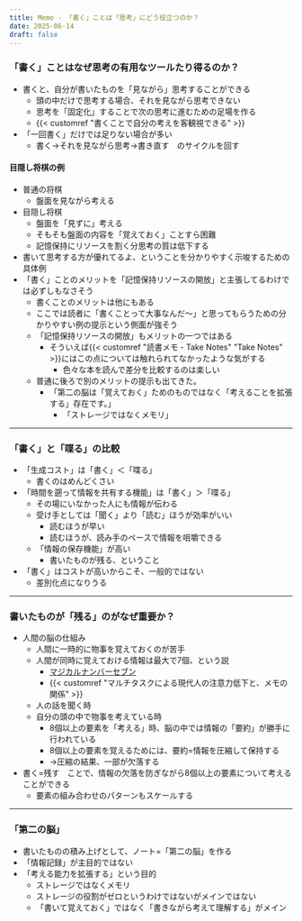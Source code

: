 ```yaml
---
title: Memo - 「書く」ことは「思考」にどう役立つのか？
date: 2025-06-14
draft: false
---
```

### 「書く」ことはなぜ思考の有用なツールたり得るのか？
- 書くと、自分が書いたものを「見ながら」思考することができる
	- 頭の中だけで思考する場合、それを見ながら思考できない
	- 思考を「固定化」することで次の思考に進むための足場を作る
	- {{< customref "書くことで自分の考えを客観視できる" >}}
- 「一回書く」だけでは足りない場合が多い
	- 書く→それを見ながら思考→書き直す　のサイクルを回す
#### 目隠し将棋の例
- 普通の将棋
	- 盤面を見ながら考える
- 目隠し将棋
	- 盤面を「見ずに」考える
	- そもそも盤面の内容を「覚えておく」ことすら困難
	- 記憶保持にリソースを割く分思考の質は低下する
- 書いて思考する方が優れてるよ、ということを分かりやすく示唆するための具体例
- 「書く」ことのメリットを「記憶保持リソースの開放」と主張してるわけでは必ずしもなさそう
	- 書くことのメリットは他にもある
	- ここでは読者に「書くことって大事なんだ〜」と思ってもらうための分かりやすい例の提示という側面が強そう
	- 「記憶保持リソースの開放」もメリットの一つではある
		- そういえば{{< customref "読書メモ - Take Notes" "Take Notes" >}}にはこの点については触れられてなかったような気がする
			- 色々な本を読んで差分を比較するのは楽しい
	- 普通に後ろで別のメリットの提示も出てきた。
		- 「第二の脳は「覚えておく」ためのものではなく「考えることを拡張する」存在です。」
			- 「ストレージではなくメモリ」
---
### 「書く」と「喋る」の比較
- 「生成コスト」は「書く」＜「喋る」
	- 書くのはめんどくさい
- 「時間を遡って情報を共有する機能」は「書く」＞「喋る」
	- その場にいなかった人にも情報が伝わる
	- 受け手としては「聞く」より「読む」ほうが効率がいい
		- 読むほうが早い
		- 読むほうが、読み手のペースで情報を咀嚼できる
	- 「情報の保存機能」が高い
		- 書いたものが残る、ということ
- 「書く」はコストが高いからこそ、一般的ではない
	- 差別化点になりうる
---
### 書いたものが「残る」のがなぜ重要か？
- 人間の脳の仕組み
	- 人間に一時的に物事を覚えておくのが苦手
	- 人間が同時に覚えておける情報は最大で7個、という説
		- [マジカルナンバーセブン](https://makitani.net/shimauma/magical-number-seven-plus-or-minus-two)
		- {{< customref "マルチタスクによる現代人の注意力低下と、メモの関係" >}}
	- 人の話を聞く時
	- 自分の頭の中で物事を考えている時
		- 8個以上の要素を「考える」時、脳の中では情報の「要約」が勝手に行われている
		- 8個以上の要素を覚えるためには、要約=情報を圧縮して保持する
		- →圧縮の結果、一部が欠落する
- 書く=残す　ことで、情報の欠落を防ぎながら8個以上の要素について考えることができる
	- 要素の組み合わせのパターンもスケールする
---
### 「第二の脳」
- 書いたものの積み上げとして、ノート=「第二の脳」を作る
- 「情報記録」が主目的ではない
- 「考える能力を拡張する」という目的
	- ストレージではなくメモリ
	- ストレージの役割がゼロというわけではないがメインではない
	- 「書いて覚えておく」ではなく「書きながら考えて理解する」がメイン